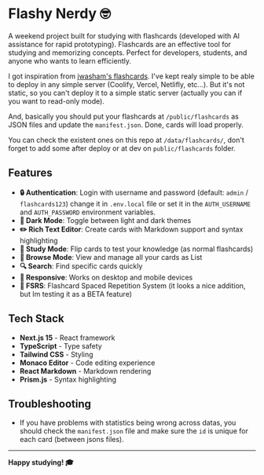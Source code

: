 # Flashy Nerdy 🤓

A weekend project built for studying with flashcards (developed with AI assistance for rapid prototyping).
Flashcards are an effective tool for studying and memorizing concepts. Perfect for developers, students, and anyone who wants to learn efficiently.

I got inspiration from [jwasham's flashcards](https://github.com/jwasham/computer-science-flash-cards).
I've kept realy simple to be able to deploy in any simple server (Coolify, Vercel, Netlifly, etc...). But it's not static, so you can't deploy it to a simple static server (actually you can if you want to read-only mode).

And, basically you should put your flashcards at `/public/flashcards` as JSON files and update the `manifest.json`. Done, cards will load properly.

You can check the existent ones on this repo at `/data/flashcards/`, don't forget to add some after deploy or at dev on `public/flashcards` folder.

## Features

- **🔒 Authentication**: Login with username and password (default: `admin` / `flashcards123`) change it in `.env.local` file or set it in the `AUTH_USERNAME` and `AUTH_PASSWORD` environment variables.
- **🌙 Dark Mode**: Toggle between light and dark themes
- **✏️ Rich Text Editor**: Create cards with Markdown support and syntax highlighting
- **🔄 Study Mode**: Flip cards to test your knowledge (as normal flashcards)
- **📖 Browse Mode**: View and manage all your cards as List
- **🔍 Search**: Find specific cards quickly
- **📱 Responsive**: Works on desktop and mobile devices
- **🔄 FSRS**: Flashcard Spaced Repetition System (it looks a nice addition, but Im testing it as a BETA feature)

## Tech Stack

- **Next.js 15** - React framework
- **TypeScript** - Type safety
- **Tailwind CSS** - Styling
- **Monaco Editor** - Code editing experience
- **React Markdown** - Markdown rendering
- **Prism.js** - Syntax highlighting

## Troubleshooting

- If you have problems with statistics being wrong across datas, you should check the `manifest.json` file and make sure the `id` is unique for each card (between jsons files).

---

**Happy studying! 🎓**
